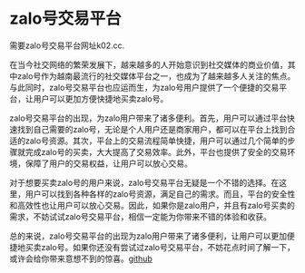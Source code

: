 # zalo号交易平台

需要zalo号交易平台网址k02.cc. 

在当今社交网络的繁荣发展下，越来越多的人开始意识到社交媒体的商业价值，其中zalo号作为越南最流行的社交媒体平台之一，也成为了越来越多人关注的焦点。与此同时，zalo号交易平台也应运而生，为zalo号用户提供了一个便捷的交易平台，让用户可以更加方便快捷地买卖zalo号。

zalo号交易平台的出现，为zalo用户带来了诸多便利。首先，用户可以通过平台快速找到自己需要的zalo号，无论是个人用户还是商家用户，都可以在平台上找到合适的zalo号资源。其次，平台上的交易流程简单快捷，用户可以通过几个简单的步骤就完成zalo号的买卖，大大提高了交易效率。此外，平台也提供了安全的交易环境，保障了用户的交易权益，让用户可以放心交易。

对于想要买卖zalo号的用户来说，zalo号交易平台无疑是一个不错的选择。在这里，用户可以找到各种各样的zalo号资源，满足自己的需求。而且，平台的安全性和高效性也让用户可以放心交易。因此，如果你是zalo用户，并且有zalo号买卖的需求，不妨试试zalo号交易平台，相信一定能为你带来不错的体验和收获。

总的来说，zalo号交易平台的出现为zalo用户带来了诸多便利，让用户可以更加便捷地买卖zalo号。如果你还没有尝试过zalo号交易平台，不妨花点时间了解一下，或许会给你带来意想不到的惊喜。[github](https://github.com)